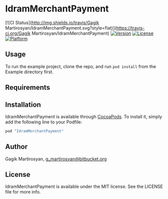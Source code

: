 # IdramMerchantPayment

[![CI Status](http://img.shields.io/travis/Gagik Martirosyan/IdramMerchantPayment.svg?style=flat)](https://travis-ci.org/Gagik Martirosyan/IdramMerchantPayment)
[![Version](https://img.shields.io/cocoapods/v/IdramMerchantPayment.svg?style=flat)](http://cocoapods.org/pods/IdramMerchantPayment)
[![License](https://img.shields.io/cocoapods/l/IdramMerchantPayment.svg?style=flat)](http://cocoapods.org/pods/IdramMerchantPayment)
[![Platform](https://img.shields.io/cocoapods/p/IdramMerchantPayment.svg?style=flat)](http://cocoapods.org/pods/IdramMerchantPayment)

## Usage

To run the example project, clone the repo, and run `pod install` from the Example directory first.

## Requirements

## Installation

IdramMerchantPayment is available through [CocoaPods](http://cocoapods.org). To install
it, simply add the following line to your Podfile:

```ruby
pod "IdramMerchantPayment"
```

## Author

Gagik Martirosyan, g_martirosyan@bitbucket.org

## License

IdramMerchantPayment is available under the MIT license. See the LICENSE file for more info.
